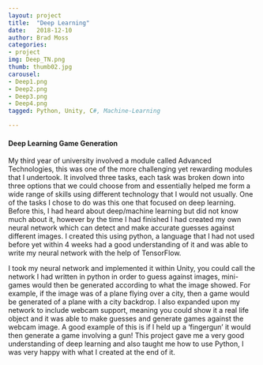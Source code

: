 ```yaml
---
layout: project
title:  "Deep Learning"
date:   2018-12-10
author: Brad Moss
categories:
- project
img: Deep_TN.png
thumb: thumb02.jpg
carousel:
- Deep1.png
- Deep2.png
- Deep3.png
- Deep4.png
tagged: Python, Unity, C#, Machine-Learning

---
```

#### Deep Learning Game Generation
My third year of university involved a module called Advanced Technologies, this was one of the more challenging yet rewarding modules that I undertook. It involved three tasks, each task was broken down into three options that we could choose from and essentially helped me form a wide range of skills using different technology that I would not usually. One of the tasks I chose to do was this one that focused on deep learning. Before this, I had heard about deep/machine learning but did not know much about it, however by the time I had finished I had created my own neural network which can detect and make accurate guesses against different images. I created this using python, a language that I had not used before yet within 4 weeks had a good understanding of it and was able to write my neural network with the help of TensorFlow.

I took my neural network and implemented it within Unity, you could call the network I had written in python in order to guess against images, mini-games would then be generated according to what the image showed. For example, if the image was of a plane flying over a city, then a game would be generated of a plane with a city backdrop. I also expanded upon my network to include webcam support, meaning you could show it a real life object and it was able to make guesses and generate games against the webcam image. A good example of this is if I held up a ‘fingergun’ it would then generate a game involving a gun! This project gave me a very good understanding of deep learning and also taught me how to use Python, I was very happy with what I created at the end of it.




